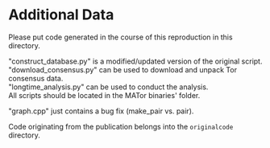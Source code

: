 # Additional Data

Please put code generated in the course of this reproduction in this directory.

"construct_database.py" is a modified/updated version of the original script.  
"download_consensus.py" can be used to download and unpack Tor consensus data.  
"longtime_analysis.py" can be used to conduct the analysis.  
All scripts should be located in the MATor binaries' folder.  

"graph.cpp" just contains a bug fix (make_pair vs. pair).
  

Code originating from the publication belongs into the `originalcode` directory.